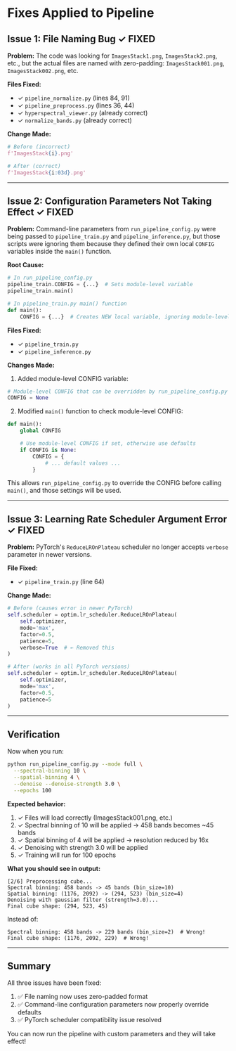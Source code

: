 # Fixes Applied to Pipeline

## Issue 1: File Naming Bug ✓ FIXED

**Problem:** The code was looking for `ImagesStack1.png`, `ImagesStack2.png`, etc., but the actual files are named with zero-padding: `ImagesStack001.png`, `ImagesStack002.png`, etc.

**Files Fixed:**
- ✓ `pipeline_normalize.py` (lines 84, 91)
- ✓ `pipeline_preprocess.py` (lines 36, 44)
- ✓ `hyperspectral_viewer.py` (already correct)
- ✓ `normalize_bands.py` (already correct)

**Change Made:**
```python
# Before (incorrect)
f'ImagesStack{i}.png'

# After (correct)
f'ImagesStack{i:03d}.png'
```

---

## Issue 2: Configuration Parameters Not Taking Effect ✓ FIXED

**Problem:** Command-line parameters from `run_pipeline_config.py` were being passed to `pipeline_train.py` and `pipeline_inference.py`, but those scripts were ignoring them because they defined their own local `CONFIG` variables inside the `main()` function.

**Root Cause:**
```python
# In run_pipeline_config.py
pipeline_train.CONFIG = {...}  # Sets module-level variable
pipeline_train.main()

# In pipeline_train.py main() function
def main():
    CONFIG = {...}  # Creates NEW local variable, ignoring module-level one!
```

**Files Fixed:**
- ✓ `pipeline_train.py`
- ✓ `pipeline_inference.py`

**Changes Made:**

1. Added module-level CONFIG variable:
```python
# Module-level CONFIG that can be overridden by run_pipeline_config.py
CONFIG = None
```

2. Modified `main()` function to check module-level CONFIG:
```python
def main():
    global CONFIG

    # Use module-level CONFIG if set, otherwise use defaults
    if CONFIG is None:
        CONFIG = {
            # ... default values ...
        }
```

This allows `run_pipeline_config.py` to override the CONFIG before calling `main()`, and those settings will be used.

---

## Issue 3: Learning Rate Scheduler Argument Error ✓ FIXED

**Problem:** PyTorch's `ReduceLROnPlateau` scheduler no longer accepts `verbose` parameter in newer versions.

**File Fixed:**
- ✓ `pipeline_train.py` (line 64)

**Change Made:**
```python
# Before (causes error in newer PyTorch)
self.scheduler = optim.lr_scheduler.ReduceLROnPlateau(
    self.optimizer,
    mode='max',
    factor=0.5,
    patience=5,
    verbose=True  # ← Removed this
)

# After (works in all PyTorch versions)
self.scheduler = optim.lr_scheduler.ReduceLROnPlateau(
    self.optimizer,
    mode='max',
    factor=0.5,
    patience=5
)
```

---

## Verification

Now when you run:
```bash
python run_pipeline_config.py --mode full \
  --spectral-binning 10 \
  --spatial-binning 4 \
  --denoise --denoise-strength 3.0 \
  --epochs 100
```

**Expected behavior:**
1. ✓ Files will load correctly (ImagesStack001.png, etc.)
2. ✓ Spectral binning of 10 will be applied → 458 bands becomes ~45 bands
3. ✓ Spatial binning of 4 will be applied → resolution reduced by 16x
4. ✓ Denoising with strength 3.0 will be applied
5. ✓ Training will run for 100 epochs

**What you should see in output:**
```
[2/6] Preprocessing cube...
Spectral binning: 458 bands -> 45 bands (bin_size=10)
Spatial binning: (1176, 2092) -> (294, 523) (bin_size=4)
Denoising with gaussian filter (strength=3.0)...
Final cube shape: (294, 523, 45)
```

Instead of:
```
Spectral binning: 458 bands -> 229 bands (bin_size=2)  # Wrong!
Final cube shape: (1176, 2092, 229)  # Wrong!
```

---

## Summary

All three issues have been fixed:
1. ✅ File naming now uses zero-padded format
2. ✅ Command-line configuration parameters now properly override defaults
3. ✅ PyTorch scheduler compatibility issue resolved

You can now run the pipeline with custom parameters and they will take effect!
